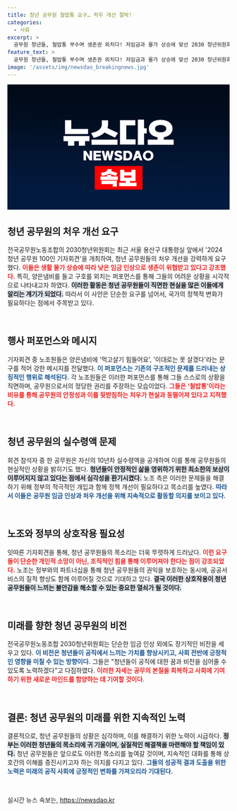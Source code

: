 ```yaml
---
title: 청년 공무원 철밥통 요구… 처우 개선 절박!
categories:
  - 사회
excerpt: >
  공무원 청년들, 철밥통 부수며 생존권 외치다! 저임금과 물가 상승에 맞선 2030 청년위원회의 기자회견 현장, 변화를 위한 강력한 퍼포먼스를 확인하세요!
feature_text: >
  공무원 청년들, 철밥통 부수며 생존권 외치다! 저임금과 물가 상승에 맞선 2030 청년위원회의 기자회견 현장, 변화를 위한 강력한 퍼포먼스를 확인하세요!
image: '/assets/img/newsdao_breakingnews.jpg'
---
```


<p><img src="/assets/img/newsdao_breakingnews.jpg" alt="bookingtag 속보" /></p>

<h2 data-ke-size="size26">청년 공무원의 처우 개선 요구</h2>

<p data-ke-size="size16">전국공무원노동조합의 2030청년위원회는 최근 서울 용산구 대통령실 앞에서 '2024 청년 공무원 100인 기자회견'을 개최하여, 청년 공무원들의 처우 개선을 강력하게 요구했다. <b><span style="color: #ee2323;">이들은 생활 물가 상승에 따라 낮은 임금 인상으로 생존이 위협받고 있다고 강조했다.</span></b> 특히, 양은냄비를 들고 구호를 외치는 퍼포먼스를 통해 그들의 어려운 상황을 시각적으로 나타내고자 하였다. <b><span style="background-color: #21538527;">이러한 활동은 청년 공무원들이 직면한 현실을 많은 이들에게 알리는 계기가 되었다.</span></b> 따라서 이 사안은 단순한 요구를 넘어서, 국가의 정책적 변화가 필요하다는 점에서 주목받고 있다.</p>

<p data-ke-size="size16">&nbsp;</p>

<h2 data-ke-size="size26">행사 퍼포먼스와 메시지</h2>

<p data-ke-size="size16">기자회견 중 노조원들은 양은냄비에 '먹고살기 힘들어요', '이대로는 못 살겠다'라는 문구를 적어 강한 메시지를 전달했다. <b><span style="color: #1a5490;">이 퍼포먼스는 기존의 구조적인 문제를 드러내는 상징적인 행위로 해석된다.</span></b> 각 노조원들은 이러한 퍼포먼스를 통해 그들 스스로의 상황을 직면하며, 공무원으로서의 정당한 권리를 주장하는 모습이었다. <b><span style="color: #ee2323;">그들은 ‘철밥통’이라는 비유를 통해 공무원의 안정성과 이를 뒷받침하는 처우가 현실과 동떨어져 있다고 지적했다.</span></b></p>

<p data-ke-size="size16">&nbsp;</p>

<h2 data-ke-size="size26">청년 공무원의 실수령액 문제</h2>

<p data-ke-size="size16">회견 참석자 중 한 공무원은 자신의 10년차 실수령액을 공개하며 이를 통해 공무원들의 현실적인 상황을 밝히기도 했다. <b><span style="background-color: #21538527;">청년들이 안정적인 삶을 영위하기 위한 최소한의 보상이 이루어지지 않고 있다는 점에서 심각성을 환기시켰다.</span></b> 노조 측은 이러한 문제들을 해결하기 위해 정부의 적극적인 개입과 함께 정책 개선이 필요하다고 목소리를 높였다. <b><span style="color: #1a5490;">따라서 이들은 공무원 임금 인상과 처우 개선을 위해 지속적으로 활동할 의지를 보이고 있다.</span></b></p>

<p data-ke-size="size16">&nbsp;</p>

<h2 data-ke-size="size26">노조와 정부의 상호작용 필요성</h2>

<p data-ke-size="size16">잇따른 기자회견을 통해, 청년 공무원들의 목소리는 더욱 뚜렷하게 드러났다. <b><span style="color: #ee2323;">이런 요구들이 단순한 개인적 소망이 아닌, 조직적인 힘을 통해 이루어져야 한다는 점이 강조되었다.</span></b> 노조는 정부와의 파트너십을 통해 청년 공무원들의 권익을 보호하는 동시에, 공공서비스의 질적 향상도 함께 이루어질 것으로 기대하고 있다. <b><span style="background-color: #21538527;">결국 이러한 상호작용이 청년 공무원들이 느끼는 불안감을 해소할 수 있는 중요한 열쇠가 될 것이다.</span></b></p>

<p data-ke-size="size16">&nbsp;</p>

<h2 data-ke-size="size26">미래를 향한 청년 공무원의 비전</h2>

<p data-ke-size="size16">전국공무원노동조합 2030청년위원회는 단순한 임금 인상 외에도 장기적인 비전을 세우고 있다. <b><span style="color: #1a5490;">이 비전은 청년들이 공직에서 느끼는 가치를 향상시키고, 사회 전반에 긍정적인 영향을 미칠 수 있는 방향이다.</span></b> 그들은 "청년들이 공직에 대한 꿈과 비전을 심어줄 수 있도록 노력하겠다"고 다짐하였다. <b><span style="color: #ee2323;">이러한 자세는 공무의 본질을 회복하고 사회에 기여하기 위한 새로운 마인드를 함양하는 데 기여할 것이다.</span></b></p>

<p data-ke-size="size16">&nbsp;</p>

<h2 data-ke-size="size26">결론: 청년 공무원의 미래를 위한 지속적인 노력</h2>

<p data-ke-size="size16">결론적으로, 청년 공무원들의 상황은 심각하며, 이를 해결하기 위한 노력이 시급하다. <b><span style="background-color: #21538527;">정부는 이러한 청년들의 목소리에 귀 기울이며, 실질적인 해결책을 마련해야 할 책임이 있다.</span></b> 청년 공무원들은 앞으로도 이러한 목소리를 높여갈 것이며, 지속적인 대화를 통해 상호간의 이해를 증진시키고자 하는 의지를 다지고 있다. <b><span style="color: #1a5490;">그들의 성공적 결과 도출을 위한 노력은 미래의 공직 사회에 긍정적인 변화를 가져오리라 기대된다.</span></b></p>

<p data-ke-size="size16">&nbsp;</p>
실시간 뉴스 속보는, <a href="https://newsdao.kr" rel="dofollow">https://newsdao.kr</a>


